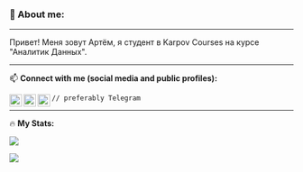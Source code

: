 <!--
**Absurd1st/Absurd1st** is a ✨ _special_ ✨ repository because its `README.md` (this file) appears on your GitHub profile.

Here are some ideas to get you started:

- 🔭 I’m currently working on ...
- 🌱 I’m currently learning ...
- 👯 I’m looking to collaborate on ...
- 🤔 I’m looking for help with ...
- 💬 Ask me about ...
- 📫 How to reach me: ...
- 😄 Pronouns: ...
- ⚡ Fun fact: ...
-->


### 👋 About me: 
____
Привет! Меня зовут Артём, я студент в Karpov Courses на курсе "Аналитик Данных". 
____
:mailbox: **Connect with me (social media and public profiles):** 

[<img align="left" alt="codeSTACKr.com" width="22px" src="https://cdn.jsdelivr.net/npm/simple-icons@v3/icons/telegram.svg" />][telegram]
[<img align="left" alt="codeSTACKr.com" width="22px" src="https://cdn.jsdelivr.net/npm/simple-icons@v3/icons/linkedin.svg" />][linkedin]
[<img align="left" alt="codeSTACKr.com" width="22px" src="https://cdn.jsdelivr.net/npm/simple-icons@9.2.0/icons/kaggle.svg" />][kaggle]

`// preferably Telegram`

[telegram]: https://t.me/ArtOfTheSky
[linkedin]: https://www.linkedin.com/in/artyom-dakhya/
[kaggle]: https://www.kaggle.com/artyomd

____

:fire: **My Stats:**

![](https://github-profile-summary-cards.vercel.app/api/cards/profile-details?username=Absurd1st&theme=github)

![](https://komarev.com/ghpvc/?username=Absurd1st-github-username&color=blue)
